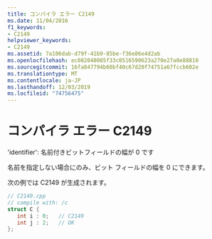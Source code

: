 ```yaml
---
title: コンパイラ エラー C2149
ms.date: 11/04/2016
f1_keywords:
- C2149
helpviewer_keywords:
- C2149
ms.assetid: 7a106dab-d79f-41b9-85be-f36e86e4d2ab
ms.openlocfilehash: ec082040085f33c0516590623a270e27a0e88810
ms.sourcegitcommit: 16fa847794b60bf40c67d20f74751a67fccb602e
ms.translationtype: MT
ms.contentlocale: ja-JP
ms.lasthandoff: 12/03/2019
ms.locfileid: "74756475"
---
```

# <a name="compiler-error-c2149"></a>コンパイラ エラー C2149

'identifier': 名前付きビットフィールドの幅が 0 です

名前を指定しない場合にのみ、ビット フィールドの幅を 0 にできます。

次の例では C2149 が生成されます。

```cpp
// C2149.cpp
// compile with: /c
struct C {
   int i : 0;   // C2149
   int j : 2;   // OK
};
```
